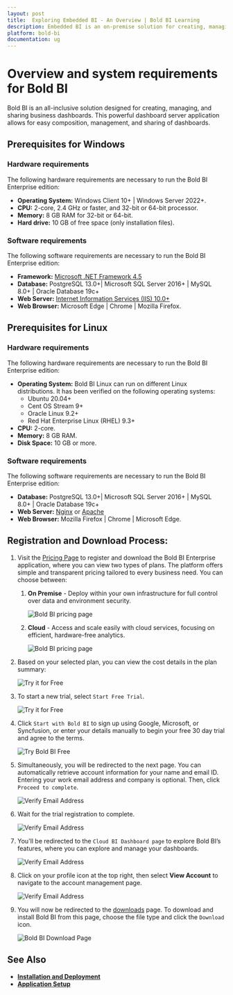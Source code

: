 ```yaml
---
layout: post
title:  Exploring Embedded BI - An Overview | Bold BI Learning
description: Embedded BI is an on-premise solution for creating, managing and sharing interactive business dashboards.
platform: bold-bi
documentation: ug
---
```


# Overview and system requirements for Bold BI

Bold BI is an all-inclusive solution designed for creating, managing, and sharing business dashboards. This powerful dashboard server application allows for easy composition, management, and sharing of dashboards.

## Prerequisites for Windows

### Hardware requirements
The following hardware requirements are necessary to run the Bold BI Enterprise edition:
* **Operating System:**  Windows Client 10+ | Windows Server 2022+.
* **CPU:** 2-core, 2.4 GHz or faster, and 32-bit or 64-bit processor.
* **Memory:** 8 GB RAM for 32-bit or 64-bit.
* **Hard drive:** 10 GB of free space (only installation files).

### Software requirements
The following software requirements are necessary to run the Bold BI Enterprise edition:
* **Framework:** [Microsoft .NET Framework 4.5](https://www.microsoft.com/en-in/download/details.aspx?id=30653)
* **Database:** PostgreSQL 13.0+| Microsoft SQL Server 2016+ | MySQL 8.0+ | Oracle Database 19c+
* **Web Server:** [Internet Information Services (IIS) 10.0+](https://en.wikipedia.org/wiki/Internet_Information_Services)
* **Web Browser:** Microsoft Edge | Chrome | Mozilla Firefox.

## Prerequisites for Linux

### Hardware requirements
The following hardware requirements are necessary to run the Bold BI Enterprise edition:
* **Operating System:**  Bold BI Linux can run on different Linux distributions. It has been verified on the following operating systems:
    * Ubuntu 20.04+
    * Cent OS Stream 9+
    * Oracle Linux 9.2+
    * Red Hat Enterprise Linux (RHEL) 9.3+
* **CPU:** 2-core.
* **Memory:** 8 GB RAM.
* **Disk Space:** 10 GB or more.

### Software requirements
The following software requirements are necessary to run the Bold BI Enterprise edition:
* **Database:** PostgreSQL 13.0+| Microsoft SQL Server 2016+ | MySQL 8.0+ | Oracle Database 19c+
* **Web Server:** [Nginx](https://docs.microsoft.com/en-us/aspnet/core/host-and-deploy/linux-nginx?view=aspnetcore-3.1#install-nginx)  or [Apache](https://docs.microsoft.com/en-us/aspnet/core/host-and-deploy/linux-apache?view=aspnetcore-3.1)
* **Web Browser:** Mozilla Firefox | Chrome | Microsoft Edge.

## Registration and Download Process:

1. Visit the [Pricing Page](https://www.boldbi.com/pricing/) to register and download the Bold BI Enterprise application, where you can view two types of plans. The platform offers simple and transparent pricing tailored to every business need. You can choose between:

    1. **On Premise** - Deploy within your own infrastructure for full control over data and environment security.

        ![Bold BI pricing page](/static/assets/installation-and-deployment/embedded-edition-overview-images/bold-bi-pricing-page.png)

    2. **Cloud** - Access and scale easily with cloud services, focusing on efficient, hardware-free analytics.

        ![Bold BI pricing page](/static/assets/installation-and-deployment/embedded-edition-overview-images/bold-bi-pricing-cloud.png)

2. Based on your selected plan, you can view the cost details in the plan summary:

    ![Try it for Free](/static/assets/installation-and-deployment/embedded-edition-overview-images/plan-details.png)
 
3. To start a new trial, select `Start Free Trial`.

    ![Try it for Free](/static/assets/installation-and-deployment/embedded-edition-overview-images/try-for-free.png)

4. Click `Start with Bold BI` to sign up using Google, Microsoft, or Syncfusion, or enter your details manually to begin your free 30 day trial and agree to the terms.

    ![Try Bold BI Free](/static/assets/installation-and-deployment/embedded-edition-overview-images/30-day-free-trial.png)

6. Simultaneously, you will be redirected to the next page. You can automatically retrieve account information for your name and email ID. Entering your work email address and company is optional. Then, click `Proceed to complete`.

     ![Verify Email Address](/static/assets/installation-and-deployment/embedded-edition-overview-images/proceed-to-complete-page.png)

7. Wait for the trial registration to complete. 

    ![Verify Email Address](/static/assets/installation-and-deployment/embedded-edition-overview-images/processing-page.png)

6. You'll be redirected to the `Cloud BI Dashboard page` to explore Bold BI’s features, where you can explore and manage your dashboards. 

     ![Verify Email Address](/static/assets/installation-and-deployment/embedded-edition-overview-images/cloud-bi-page.png)

7. Click on your profile icon at the top right, then select **View Account** to navigate to the account management page.

     ![Verify Email Address](/static/assets/installation-and-deployment/embedded-edition-overview-images/account-navigation.png)
 
8. You will now be redirected to the [downloads](https://www.boldbi.com/account/downloads) page. To download and install Bold BI from this page, choose the file type and click the `Download` icon.

    ![Bold BI Download Page](/static/assets/installation-and-deployment/embedded-edition-overview-images/download-page.png)

## See Also

* [**Installation and Deployment**](/deploying-bold-bi/deploying-on-windows/installation-and-deployment/)
* [**Application Setup**](/application-startup/)
